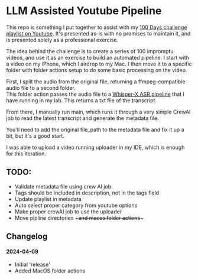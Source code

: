 # LLM Assisted Youtube Pipeline

This repo is something I put together to assist with my [100 Days challenge playlist on Youtube](https://www.youtube.com/playlist?list=PLQ_ZWdfWBMKsLgcocR3D_Zboa2C1WhBiy). It's presented as-is with no promises to maintain it, and is presented solely as a professional exercise.

The idea behind the challenge is to create a series of 100 impromptu videos, and use it as an exercise to build an automated pipeline. I start with a video on my iPhone, which I airdrop to my Mac. I then move it to a specific folder with folder actions setup to do some basic processing on the video. 

First, I split the audio from the original file, returning a ffmpeg-compatible audio file to a second folder.  
This folder action passes the audio file to a [Whisper-X ASR pipeline](https://github.com/ahmetoner/whisper-asr-webservice) that I have running in my lab. This returns a txt file of the transcript. 

From there, I manually run main, which runs it through a very simple CrewAI job to read the latest transcript and generate the metadata file.

You'll need to add the original file_path to the metadata file and fix it up a bit, but it's a good start. 

I was able to upload a video running uploader in my IDE, which is enough for this iteration. 

## TODO: 
* Validate metadata file using crew AI job. 
* Tags should be included in description, not in the tags field
* Update playlist in metadata
* Auto select proper category from youtube options
* Make proper crewAI job to use the uploader
* Move pipline directories ~~~and macos folder actions~~~

## Changelog
#### 2024-04-09
* Initial 'release'
* Added MacOS folder actions